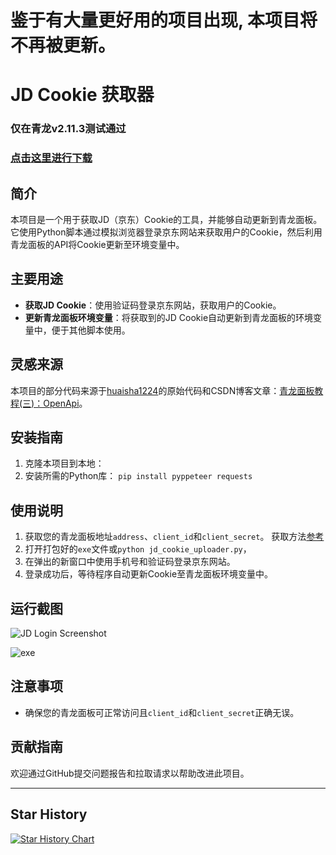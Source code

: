 # 鉴于有大量更好用的项目出现, 本项目将不再被更新。

# JD Cookie 获取器
### 仅在青龙v2.11.3测试通过

### [点击这里进行下载](https://github.com/ljpkok/JD_Cookie_QL_Uploader/releases)

## 简介
本项目是一个用于获取JD（京东）Cookie的工具，并能够自动更新到青龙面板。它使用Python脚本通过模拟浏览器登录京东网站来获取用户的Cookie，然后利用青龙面板的API将Cookie更新至环境变量中。

## 主要用途
- **获取JD Cookie**：使用验证码登录京东网站，获取用户的Cookie。
- **更新青龙面板环境变量**：将获取到的JD Cookie自动更新到青龙面板的环境变量中，便于其他脚本使用。

## 灵感来源
本项目的部分代码来源于[huaisha1224](https://github.com/huaisha1224/Get_JDCookie)的原始代码和CSDN博客文章：[青龙面板教程(三)：OpenApi](https://blog.csdn.net/wsfsp_4/article/details/128316982)。

## 安装指南
1. 克隆本项目到本地：
2. 安装所需的Python库：
`pip install pyppeteer requests`

## 使用说明
1. 获取您的青龙面板地址`address`、`client_id`和`client_secret`。 获取方法[参考](https://blog.csdn.net/wsfsp_4/article/details/128316982)
2. 打开打包好的`exe`文件或`python jd_cookie_uploader.py`， 
3. 在弹出的新窗口中使用手机号和验证码登录京东网站。
4. 登录成功后，等待程序自动更新Cookie至青龙面板环境变量中。

## 运行截图
![JD Login Screenshot](https://github.com/ljpkok/JD_Cookie_QL_Uploader/blob/master/images/jd_login.png?raw=true)

![exe](https://github.com/ljpkok/JD_Cookie_QL_Uploader/blob/master/images/exe.png?raw=true)

## 注意事项
- 确保您的青龙面板可正常访问且`client_id`和`client_secret`正确无误。

## 贡献指南
欢迎通过GitHub提交问题报告和拉取请求以帮助改进此项目。

---

## Star History

<a href="https://star-history.com/#ljpkok/JD_Cookie_QL_Uploader&Date">
 <picture>
   <source media="(prefers-color-scheme: dark)" srcset="https://api.star-history.com/svg?repos=ljpkok/JD_Cookie_QL_Uploader&type=Date&theme=dark" />
   <source media="(prefers-color-scheme: light)" srcset="https://api.star-history.com/svg?repos=ljpkok/JD_Cookie_QL_Uploader&type=Date" />
   <img alt="Star History Chart" src="https://api.star-history.com/svg?repos=ljpkok/JD_Cookie_QL_Uploader&type=Date" />
 </picture>
</a>
